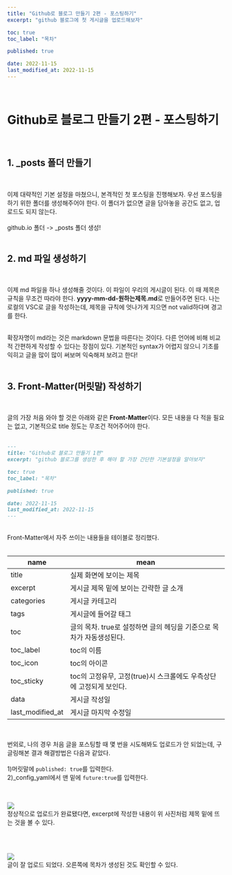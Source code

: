 ```yaml
---
title: "Github로 블로그 만들기 2편 - 포스팅하기"
excerpt: "github 블로그에 첫 게시글을 업로드해보자"

toc: true
toc_label: "목차"

published: true

date: 2022-11-15
last_modified_at: 2022-11-15
---
```

<br>


# Github로 블로그 만들기 2편 - 포스팅하기

<br>

## 1. &#95;posts 폴더 만들기
<br>

이제 대략적인 기본 설정을 마쳤으니, 본격적인 첫 포스팅을 진행해보자. 우선 포스팅을 하기 위한 폴더를 생성해주어야 한다. 이 폴더가 없으면 글을 담아놓을 공간도 없고, 업로드도 되지 않는다.
<br><br>
github.io 폴더 -> &#95;posts 폴더 생성!
<br><br>

## 2. md 파일 생성하기

<br>

이제 md 파일을 하나 생성해줄 것이다. 이 파일이 우리의 게시글이 된다. 이 때 제목은 규칙을 무조건 따라야 한다. **yyyy-mm-dd-원하는제목.md**로 만들어주면 된다. 나는 로컬의 VSC로 글을 작성하는데, 제목을 규칙에 엇나가게 지으면 not valid하다며 경고를 한다.<br><br>

확장자명이 md라는 것은 markdown 문법을 따른다는 것이다. 다른 언어에 비해 비교적 간편하게 작성할 수 있다는 장점이 있다. 기본적인 syntax가 어렵지 않으니 기초를 익히고 글을 많이 많이 써보며 익숙해져 보려고 한다!<br><br>

## 3. Front-Matter(머릿말) 작성하기

<br>

글의 가장 처음 와야 할 것은 아래와 같은 **Front-Matter**이다. 모든 내용을 다 적을 필요는 없고, 기본적으로 title 정도는 무조건 적어주어야 한다. <br><br>


```md
---
title: "Github로 블로그 만들기 1편"
excerpt: "github 블로그를 생성한 후 해야 할 가장 간단한 기본설정을 알아보자"

toc: true
toc_label: "목차"

published: true

date: 2022-11-15
last_modified_at: 2022-11-15
---
```

<br>
Front-Matter에서 자주 쓰이는 내용들을 테이블로 정리했다.
<br><br>

|name|mean|
|---|---|
|title|실제 화면에 보이는 제목|
|excerpt|게시글 제목 밑에 보이는 간략한 글 소개|
|categories|게시글 카테고리|
|tags|게시글에 들어갈 태그|
|toc|글의 목차. true로 설정하면 글의 헤딩을 기준으로 목차가 자동생성된다.|
|toc_label|toc의 이름|
|toc_icon|toc의 아이콘|
|toc_sticky|toc의 고정유무, 고정(true)시 스크롤에도 우측상단에 고정되게 보인다.|
|data|게시글 작성일|
|last_modified_at|게시글 마지막 수정일|

<br>

번외로, 나의 경우 처음 글을 포스팅할 때 몇 번을 시도해봐도 업로드가 안 되었는데, 구글링해본 결과 해결방법은 다음과 같았다. <br><br>
1)머릿말에 `published: true`를 입력한다. <br>
2)&#95;config_yaml에서 맨 밑에 `future:true`를 입력한다.<br><br><br>

<img src= "https://user-images.githubusercontent.com/115082062/201882407-2cff03e8-0208-42e6-b8e4-688498b9e5e2.png">
<br>
정상적으로 업로드가 완료됐다면, excerpt에 작성한 내용이 위 사진처럼 제목 밑에 뜨는 것을 볼 수 있다.

<br><br>

<img src= "https://user-images.githubusercontent.com/115082062/201882798-dce6c216-3d9d-48d4-9677-2e8b4d630dee.png">
<br>
글이 잘 업로드 되었다. 오른쪽에 목차가 생성된 것도 확인할 수 있다.
<br>
